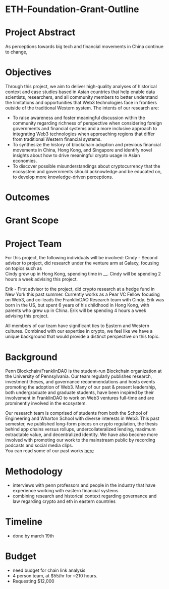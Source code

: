 # ETH-Foundation-Grant-Outline



# Project Abstract
As perceptions towards big tech and financial movements in China continue to change, 

# Objectives
Through this project, we aim to deliver high-quality analyses of historical context and case studies based in Asian countries that help enable data scientists, researchers, and all community members to better understand the limitations and opportunities that Web3 technologies face in frontiers outside of the traditional Western system. The intents of our research are:

- To raise awareness and foster meaningful discussion within the community regarding richness of perspective when considering foreign governments and financial systems and a more inclusive approach to integrating Web3 technologies when approaching regions that differ from traditional Western financial systems.
- To synthesize the history of blockchain adoption and previous financial movements in China, Hong Kong, and Singapore and identify novel insights about how to drive meaningful crypto usage in Asian economies. 
- To discover possible misunderstandings about cryptocurrency that the ecosystem and governments should acknowledge and be educated on, to develop more knowledge-driven perceptions.

# Outcomes


# Grant Scope

# Project Team

For this project, the following individuals will be involved:
Cindy - Second advisor to project, did research under the venture arm at Galaxy, focusing on topics such as     
Cindy grew up in Hong Kong, spending time in __. Cindy will be spending 2 hours a week advising this project.     

Erik - First advisor to the project, did crypto research at a hedge fund in New York this past summer. Currently works as a Pear VC Fellow focusing on Web3, and co-leads the FranklinDAO Research team with Cindy. Erik was born in the US, but spent 6 years of his childhood in Hong Kong, with parents who grew up in China. Erik will be spending 4 hours a week advising this project.     

All members of our team have significant ties to Eastern and Western cultures. Combined with our expertise in crypto, we feel like we have a unique background that would provide a distinct perspective on this topic. 

# Background
Penn Blockchain/FranklinDAO is the student-run Blockchain organization at the University of Pennsylvania. Our team regularly publishes research, investment theses, and governance recommendations and hosts events promoting the adoption of Web3. Many of our past & present leadership, both undergraduate and graduate students, have been inspired by their involvement in FranklinDAO to work on Web3 ventures full-time and are prominently involved in the ecosystem.   
    
Our research team is comprised of students from both the School of Engineering and Wharton School with diverse interests in Web3. This past semester, we published long-form pieces on crypto regulation, the thesis behind app chains versus rollups, undercollateralized lending, maximum extractable value, and decentralized identity. We have also become more involved with promoting our work to the mainstream public by recording podcasts and social media clips.  
You can read some of our past works [here](franklindao.substack.com)

# Methodology
- interviews with penn professors and people in the industry that have experience working with eastern financial systems
- combining research and historical context regarding governance and law regarding crypto and eth in eastern countries

# Timeline
- done by march 19th

# Budget
- need budget for chain link analysis
- 4 person team, at $55/hr for ~210 hours.
- Requesting $12,000 
